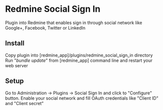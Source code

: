# Redmine Social Sign In
Plugin into Redmine that enables sign in through social network like Google+, Facebook, Twitter or LinkedIn

## Install
Copy plugin into [redmine_app]/plugins/redmine_social_sign_in directory
Run "*bundle update*" from [redmine_app] command line and restart your web server

## Setup
Go to Administration -> Plugins -> Social Sign In and click to "Configure" button.
Enable your social network and fill OAuth credentials like "Client ID" and "Client secret"
